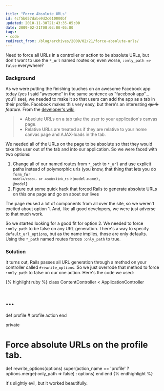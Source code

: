 ```yaml
---

title: "Force Absolute URLs"
id: 4cf5b657dabe9d2c610000bf
updated: 2010-11-30T21:43:35-05:00
date: 2009-02-21T00:03:00-05:00
tags:
- code
redirect_from: /blog/archives/2009/02/21/force-absolute-urls/
---
```


Need to force all URLs in a controller or action to be absolute URLs, but don't want to use the `*_url` named routes or, even worse, `:only_path => false` everywhere?

### Background

As we were putting the finishing touches on an awesome Facebook app today (yes I said "awesome" in the same sentence as "facebook app"…you'll see), we needed to make it so that users can add the app as a tab in their profile. Facebook makes this very easy, but there's an interesting ~~quirk~~ *feature*. From the [developer's wiki](http://wiki.developers.facebook.com/index.php/New_Design_Tabbed_Profile):

<blockquote>
<ul>
<li>
Absolute URLs on a tab take the user to your application's canvas page.

</li>
<li>
Relative URLs are treated as if they are relative to your home canvas page and AJAX-loads in the tab.

</li>
</ul>
</blockquote>
We needed all of the URLs on the page to be absolute so that they would take the user out of the tab and into our application. So we were faced with two options:

1.  Change all of our named routes from `*_path` to `*_url` and use explicit paths instead of polymorphic urls (you know, that thing that lets you do <code>form\_for `model</code>, or <code>link_to h(`model.name), @model</code>)
2.  Figure out some quick hack that forced Rails to generate absolute URLs on this one page and go on about our lives

The page reused a lot of components from all over the site, so we weren't excited about option 1. And, like all good developers, we were just adverse to that much work.

So we started looking for a good fit for option 2. We needed to force `:only_path` to be false on any URL generation. There's a way to specify `default_url_options`, but as the name implies, those are only defaults. Using the `*_path` named routes forces `:only_path` to true.

### Solution

It turns out, Rails passes all URL generation through a method on your controller called `#rewrite_options`. So we just overrode that method to force `:only_path` to false on our one action. Here's the code we used:

{% highlight ruby %}
class ContentController < ApplicationController
  # …

  def profile
    # profile action
  end

private
  # Force absolute URLs on the profile tab.
  def rewrite_options(options)
    super(action_name == 'profile' ? options.merge(:only_path => false) : options)
  end
end
{% endhighlight %}

It's slightly evil, but it worked beautifully.
